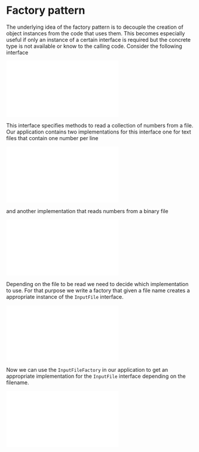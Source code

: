 # Factory pattern

The underlying idea of the factory pattern is to decouple the creation of 
object instances from the code that uses them. This becomes especially useful
if only an instance of a certain interface is required but the concrete type is
not available or know to the calling code. Consider the following interface

![InputFile.java](InputFile.java "InputFile.java")

This interface specifies methods to read a collection of numbers from a file.
Our application contains two implementations for this interface one for text
files that contain one number per line

![TextFile.java](TextFile.java "TextFile.java")

and another implementation that reads numbers from a binary file

![BinaryFile.java](BinaryFile.java "BinaryFile.java")

Depending on the file to be read we need to decide which implementation to use.
For that purpose we write a factory that given a file name creates a 
appropriate instance of the `InputFile` interface.

![InputFileFactory.java](InputFileFactory.java "InputFileFactory.java")

Now we can use the `InputFileFactory` in our application to get an appropriate
implementation for the `InputFile` interface depending on the filename. 

![Application.java](Application.java "Application.java")
